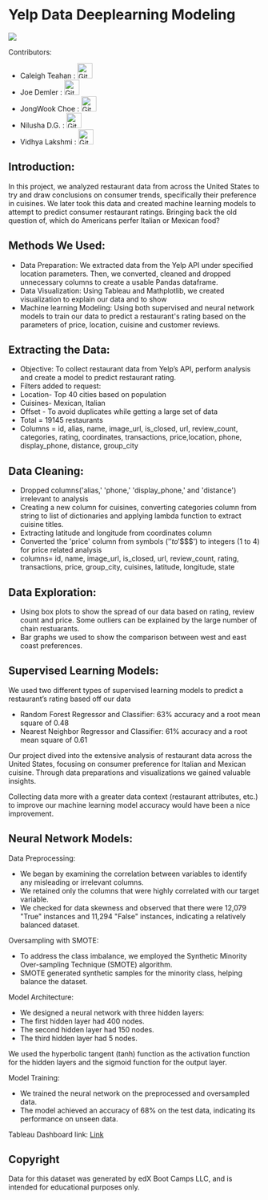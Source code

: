 # Yelp Data Deeplearning Modeling

![](images/Screenshot.png)

Contributors: 

* Caleigh Teahan : <a href="https://github.com/caleighteahan"><img src="https://camo.githubusercontent.com/4133dc1cd4511d4a292b84ce10e52e4ed92569fb2a8165381c9c47be5edc2796/68747470733a2f2f6564656e742e6769746875622e696f2f537570657254696e7949636f6e732f696d616765732f706e672f6769746875622e706e67" alt="GitHub Icon" height="30"></a>
* Joe Demler : <a href="https://github.com/JDems"><img src="https://camo.githubusercontent.com/4133dc1cd4511d4a292b84ce10e52e4ed92569fb2a8165381c9c47be5edc2796/68747470733a2f2f6564656e742e6769746875622e696f2f537570657254696e7949636f6e732f696d616765732f706e672f6769746875622e706e67" alt="GitHub Icon" height="30"></a>
* JongWook Choe : <a href="https://github.com/Wook22"><img src="https://camo.githubusercontent.com/4133dc1cd4511d4a292b84ce10e52e4ed92569fb2a8165381c9c47be5edc2796/68747470733a2f2f6564656e742e6769746875622e696f2f537570657254696e7949636f6e732f696d616765732f706e672f6769746875622e706e67" alt="GitHub Icon" height="30"></a>
* Nilusha D.G. : <a href="https://github.com/dgnilusha"><img src="https://camo.githubusercontent.com/4133dc1cd4511d4a292b84ce10e52e4ed92569fb2a8165381c9c47be5edc2796/68747470733a2f2f6564656e742e6769746875622e696f2f537570657254696e7949636f6e732f696d616765732f706e672f6769746875622e706e67" alt="GitHub Icon" height="30"></a>
* Vidhya Lakshmi : <a href="https://github.com/vidhya67meg"><img src="https://camo.githubusercontent.com/4133dc1cd4511d4a292b84ce10e52e4ed92569fb2a8165381c9c47be5edc2796/68747470733a2f2f6564656e742e6769746875622e696f2f537570657254696e7949636f6e732f696d616765732f706e672f6769746875622e706e67" alt="GitHub Icon" height="30"></a>



## Introduction:

In this project, we analyzed restaurant data from across the United States to try and draw conclusions on consumer trends, specifically their preference in cuisines. We later took this data and created machine learning models to attempt to predict consumer restaurant ratings. Bringing back the old question of, which do Americans perfer Italian or Mexican food?

## Methods We Used: 

* Data Preparation: We extracted data from the Yelp API under specified location parameters. Then, we converted, cleaned and dropped unnecessary columns to create a usable Pandas dataframe.
* Data Visualization: Using Tableau and Mathplotlib, we created visualization to explain our data and to show
* Machine learning Modeling: Using both supervised and neural network models to train our data to predict a restaurant's rating based on the parameters of price, location, cuisine and customer reviews.

## Extracting the Data:

* Objective: To collect restaurant data from Yelp’s API, perform analysis and create a model to predict restaurant rating.
* Filters added to request: 
* Location- Top 40 cities based on population
* Cuisines- Mexican, Italian
* Offset - To avoid duplicates while getting a large set of data
* Total = 19145 restaurants 
* Columns = id, alias, name, image_url, is_closed, url, review_count, categories, rating, coordinates, transactions, price,location, phone, display_phone, distance, group_city

## Data Cleaning:

* Dropped columns('alias,' 'phone,' 'display_phone,' and 'distance') irrelevant to analysis
* Creating a new column for cuisines, converting categories column from string to list of dictionaries and applying lambda function to extract cuisine titles. 
* Extracting latitude and longitude from coordinates column
* Converted the 'price' column from symbols ('$' to '$$$$') to integers (1 to 4) for price related analysis
* columns= id, name, image_url, is_closed, url, review_count, rating, transactions, price, group_city, cuisines, latitude, longitude, state

## Data Exploration:

* Using box plots to show the spread of our data based on rating, review count and price. Some outliers can be explained by the large number of chain restuarants.
* Bar graphs we used to show the comparison between west and east coast preferences.

## Supervised Learning Models:

We used two different types of supervised learning models to predict a restaurant’s rating  based off our data
* Random Forest Regressor and Classifier: 63% accuracy and a root mean square of 0.48
* Nearest Neighbor Regressor and Classifier: 61% accuracy and a root mean square of 0.61

Our project dived into the extensive analysis of restaurant data across the United States, focusing on consumer preference for Italian and Mexican cuisine. Through data preparations and visualizations we gained valuable insights.

Collecting data more with a greater data context (restaurant attributes, etc.) to improve our machine learning model accuracy would have been a nice improvement.

## Neural Network Models:

Data Preprocessing:
* We began by examining the correlation between variables to identify any misleading or irrelevant columns.
* We retained only the columns that were highly correlated with our target variable.
* We checked for data skewness and observed that there were 12,079 "True" instances and 11,294 "False" instances, indicating a relatively balanced dataset.
      
Oversampling with SMOTE:
* To address the class imbalance, we employed the Synthetic Minority Over-sampling Technique (SMOTE) algorithm.
* SMOTE generated synthetic samples for the minority class, helping balance the dataset.
      
Model Architecture:
* We designed a neural network with three hidden layers:
* The first hidden layer had 400 nodes.
* The second hidden layer had 150 nodes.
* The third hidden layer had 5 nodes.
        
We used the hyperbolic tangent (tanh) function as the activation function for the hidden layers and the sigmoid function for the output layer.
      
Model Training:
* We trained the neural network on the preprocessed and oversampled data.
* The model achieved an accuracy of 68% on the test data, indicating its performance on unseen data.

Tableau Dashboard link:  [Link](https://public.tableau.com/app/profile/nilusha.dg/viz/Project4_16955975765120/DashboardP4?publish=yes)


## Copyright

Data for this dataset was generated by edX Boot Camps LLC, and is intended for educational purposes only.


